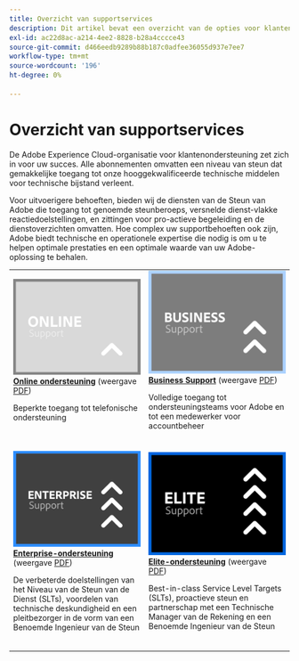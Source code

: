 ```yaml
---
title: Overzicht van supportservices
description: Dit artikel bevat een overzicht van de opties voor klantenondersteuning voor Adobe Experience Cloud. Tot deze opties behoren Online, Zakelijk, Enterprise en Elite.
exl-id: ac22d8ac-a214-4ee2-8828-b28a4cccce43
source-git-commit: d466eedb9289b88b187c0adfee36055d937e7ee7
workflow-type: tm+mt
source-wordcount: '196'
ht-degree: 0%

---
```


# Overzicht van supportservices

De Adobe Experience Cloud-organisatie voor klantenondersteuning zet zich in voor uw succes. Alle abonnementen omvatten een niveau van steun dat gemakkelijke toegang tot onze hooggekwalificeerde technische middelen voor technische bijstand verleent.

Voor uitvoerigere behoeften, bieden wij de diensten van de Steun van Adobe die toegang tot genoemde steunberoeps, versnelde dienst-vlakke reactiedoelstellingen, en zittingen voor pro-actieve begeleiding en de dienstoverzichten omvatten. Hoe complex uw supportbehoeften ook zijn, Adobe biedt technische en operationele expertise die nodig is om u te helpen optimale prestaties en een optimale waarde van uw Adobe-oplossing te behalen.

<table style="table-layout:fixed">
<tr>
  <td>
    <a href="online.md">
    <img alt="Online" src="assets/OnlineSupportThumbnail.png"/>
    </a>
    <div>
    <a href="online.md"><strong>Online ondersteuning</strong></a> (weergave <a href="assets/OnlineSupportDatasheet.pdf" target="_blank">PDF</a>)
    </div>
    <p>Beperkte toegang tot telefonische ondersteuning</p>
    <br>
  </td>
  <td>
    <a href="business.md">
      <img alt="Zakelijk" src="assets/BusinessSupportThumbnail.png">
    </a>
    <div>
    <a href="business.md"><strong>Business Support</strong></a> (weergave <a href="assets/BusinessSupportDatasheet.pdf" target="_blank">PDF</a>)
    </div>
    <p>Volledige toegang tot ondersteuningsteams voor Adobe en tot een medewerker voor accountbeheer</p>
    <br>
  </td>
</tr>
<tr>
  <td>
    <a href="enterprise.md">
    <img alt="Enterprise" src="assets/EnterpriseSupportThumbnail.png"/>
    </a>
    <div>
    <a href="enterprise.md"><strong>Enterprise-ondersteuning</strong></a> (weergave <a href="assets/EnterpriseSupportDatasheet.pdf" target="_blank">PDF</a>)
    </div>
    <p>De verbeterde doelstellingen van het Niveau van de Steun van de Dienst (SLTs), voordelen van technische deskundigheid en een pleitbezorger in de vorm van een Benoemde Ingenieur van de Steun</p>
    <br>
  </td>
  <td>
    <a href="elite.md">
      <img alt="Elite" src="assets/EliteSupportThumbnail.png">
    </a>
    <div>
    <a href="elite.md"><strong>Elite-ondersteuning</strong></a> (weergave <a href="assets/EliteSupportDatasheet.pdf" target="_blank">PDF</a>)
    </div>
    <p>Best-in-class Service Level Targets (SLTs), proactieve steun en partnerschap met een Technische Manager van de Rekening en een Benoemde Ingenieur van de Steun</p>
    <br>
  </td>
</tr>
</table>

